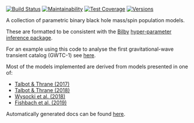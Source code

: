 [![Build Status](https://travis-ci.com/ColmTalbot/gwpopulation.svg?branch=master)](https://travis-ci.com/ColmTalbot/gwpopulation)
[![Maintainability](https://api.codeclimate.com/v1/badges/579536603e8e06466e63/maintainability)](https://codeclimate.com/github/ColmTalbot/gwpopulation/maintainability)
[![Test Coverage](https://api.codeclimate.com/v1/badges/579536603e8e06466e63/test_coverage)](https://codeclimate.com/github/ColmTalbot/gwpopulation/test_coverage) [![Versions](https://img.shields.io/pypi/pyversions/gwpopulation.svg)](https://pypi.org/project/gwpopulation/)

A collection of parametric binary black hole mass/spin population models.

These are formatted to be consistent with the [Bilby](https://git.ligo.org/lscsoft/bilby) [hyper-parameter inference package](https://lscsoft.docs.ligo.org/bilby/hyperparameters.html).

For an example using this code to analyse the first gravitational-wave transient catalog (GWTC-1) see [here](https://colab.research.google.com/github/ColmTalbot/gwpopulation/blob/master/examples/GWTC1.ipynb).

Most of the models implemented are derived from models presented in one of:
- [Talbot & Thrane (2017)](https://arxiv.org/abs/1704.08370)
- [Talbot & Thrane (2018)](https://arxiv.org/abs/1801.02699)
- [Wysocki et al. (2018)](https://arxiv.org/abs/1805.06442)
- [Fishbach et al. (2019)](https://arxiv.org/abs/1805.10270)

Automatically generated docs can be found [here](https://colmtalbot.github.io/gwpopulation/).
